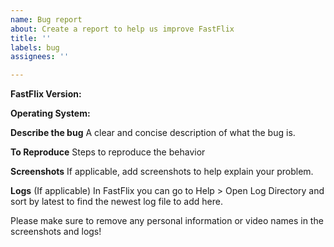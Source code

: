```yaml
---
name: Bug report
about: Create a report to help us improve FastFlix
title: ''
labels: bug
assignees: ''

---
```


<!-- DO NOT POST COPYRIGHTED SCREENSHOTS -->
<!-- DO NOT TALK ABOUT COPYRIGHTED CONTENT -->
<!-- DO NOT POST LOGS WITH COPYRIGHTED CONTENT -->

<!-- FastFlix is not intended to be used with copyrighted content -->

<!-- Any discussion or information posted with illegal information will result in the issue being reported and removed  -->

**FastFlix Version:**

**Operating System:**

**Describe the bug**
A clear and concise description of what the bug is.

**To Reproduce**
Steps to reproduce the behavior

**Screenshots**
If applicable, add screenshots to help explain your problem.

**Logs** (If applicable) In FastFlix you can go to Help > Open Log Directory and sort by latest to find the newest log file to add here.

Please make sure to remove any personal information or video names in the screenshots and logs!
